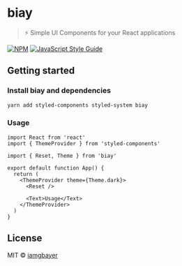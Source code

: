 # biay

> ⚡ Simple UI Components for your React applications

[![NPM](https://img.shields.io/npm/v/biay.svg)](https://www.npmjs.com/package/biay) [![JavaScript Style Guide](https://img.shields.io/badge/code_style-standard-brightgreen.svg)](https://standardjs.com)

## Getting started

### Install biay and dependencies

```bash
yarn add styled-components styled-system biay
```

### Usage

```tsx
import React from 'react'
import { ThemeProvider } from 'styled-components'

import { Reset, Theme } from 'biay'

export default function App() {
  return (
    <ThemeProvider theme={Theme.dark}>
      <Reset />

      <Text>Usage</Text>
    </ThemeProvider>
  )
}
```

## License

MIT © [iamgbayer](https://github.com/iamgbayer)
